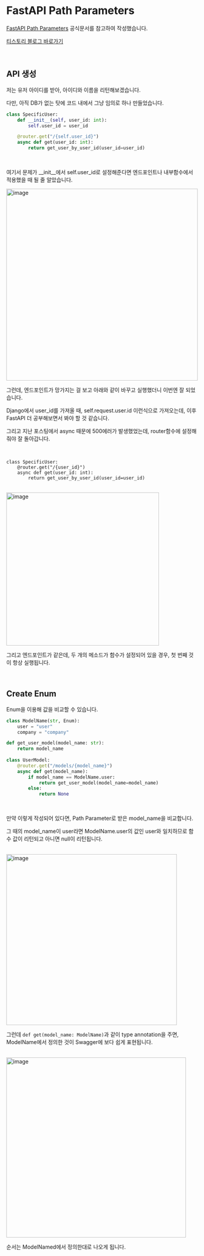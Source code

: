 # FastAPI Path Parameters

[FastAPI Path Parameters](https://fastapi.tiangolo.com/tutorial/path-params/) 공식문서를 참고하여 작성했습니다.

[티스토리 블로그 바로가기](https://kyleeee.tistory.com/entry/TIL35-FastAPI-Path-Parameters)

<br>

## API 생성

저는 유저 아이디를 받아, 아이디와 이름을 리턴해보겠습니다.

다만, 아직 DB가 없는 탓에 코드 내에서 그냥 임의로 하나 만들었습니다.

```python
class SpecificUser:
    def __init__(self, user_id: int):
        self.user_id = user_id

    @router.get("/{self.user_id}")
    async def get(user_id: int):
        return get_user_by_user_id(user_id=user_id)
```

<br>

여기서 문제가 __init__에서 self.user_id로 설정해준다면 엔드포인트나 내부함수에서 적용했을 때 될 줄 알았습니다.


<img width="504" alt="image" src="https://user-images.githubusercontent.com/88086271/184525293-15f2db6d-d3cb-4d18-a1ad-70907471292e.png">

<br>

그런데, 엔드포인트가 망가지는 걸 보고 아래와 같이 바꾸고 실행했더니 이번엔 잘 되었습니다.

Django에서 user_id를 가져올 때, self.request.user.id 이런식으로 가져오는데, 이후 FastAPI 더 공부해보면서 봐야 할 것 같습니다.

그리고 지난 포스팅에서 async 때문에 500에러가 발생했었는데, router함수에 설정해줘야 잘 돌아갑니다.

<br>

```
class SpecificUser:
    @router.get("/{user_id}")
    async def get(user_id: int):
        return get_user_by_user_id(user_id=user_id)
```        

<br>

<img width="402" alt="image" src="https://user-images.githubusercontent.com/88086271/184525377-410e25d3-2ecb-4196-bdc7-34b2eb26da8b.png">

<br>

그리고 엔드포인트가 같은데, 두 개의 메소드가 함수가 설정되어 있을 경우, 첫 번째 것이 항상 실행됩니다.

<br>

## Create Enum

Enum을 이용해 값을 비교할 수 있습니다.

```python
class ModelName(str, Enum):
    user = "user"
    company = "company"

def get_user_model(model_name: str):
    return model_name
    
class UserModel:
    @router.get("/models/{model_name}")
    async def get(model_name):
        if model_name == ModelName.user:
            return get_user_model(model_name=model_name)
        else:
            return None
```

<br>

만약 이렇게 작성되어 있다면, Path Parameter로 받은 model_name을 비교합니다.

그 때의 model_name이 user라면 ModelName.user의 값인 user와 일치하므로 함수 값이 리턴되고 아니면 null이 리턴됩니다.

<br>

<img width="449" alt="image" src="https://user-images.githubusercontent.com/88086271/184526013-4936f8db-03f4-4ea4-97bc-325aa939078c.png">

<br>

그런데 ```def get(model_name: ModelName)```과 같이 type annotation을 주면, ModelName에서 정의한 것이 Swagger에 보다 쉽게 표현됩니다.

<br>

<img width="473" alt="image" src="https://user-images.githubusercontent.com/88086271/184526148-ca74c3d7-5980-4fd8-ad03-83c47703b2de.png">

순서는 ModelNamed에서 정의한대로 나오게 됩니다.

